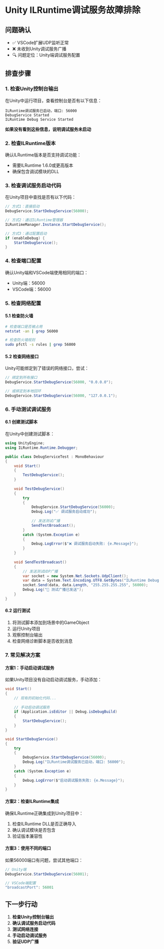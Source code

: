 # Unity ILRuntime调试服务故障排除

## 问题确认
- ✅ VSCode扩展UDP监听正常
- ❌ 未收到Unity调试服务广播
- 🔍 问题定位：Unity端调试服务配置

## 排查步骤

### 1. 检查Unity控制台输出

在Unity中运行项目，查看控制台是否有以下信息：
```
ILRuntime调试服务已启动，端口: 56000
DebugService Started
ILRuntime Debug Service Started
```

**如果没有看到这些信息，说明调试服务未启动**

### 2. 检查ILRuntime版本

确认ILRuntime版本是否支持调试功能：
- 需要ILRuntime 1.6.0或更高版本
- 确保包含调试模块的DLL

### 3. 检查调试服务启动代码

在Unity项目中查找是否有以下代码：
```csharp
// 方式1：直接启动
DebugService.StartDebugService(56000);

// 方式2：通过ILRuntime管理器
ILRuntimeManager.Instance.StartDebugService();

// 方式3：通过配置启动
if (enableDebug) {
    StartDebugService();
}
```

### 4. 检查端口配置

确认Unity端和VSCode端使用相同的端口：
- Unity端：56000
- VSCode端：56000

### 5. 检查网络配置

#### 5.1 检查防火墙
```bash
# 检查端口是否被占用
netstat -an | grep 56000

# 检查防火墙规则
sudo pfctl -s rules | grep 56000
```

#### 5.2 检查网络接口
Unity可能绑定到了错误的网络接口，尝试：
```csharp
// 绑定到所有接口
DebugService.StartDebugService(56000, "0.0.0.0");

// 或绑定到本地回环
DebugService.StartDebugService(56000, "127.0.0.1");
```

### 6. 手动测试调试服务

#### 6.1 创建测试脚本
在Unity中创建测试脚本：
```csharp
using UnityEngine;
using ILRuntime.Runtime.Debugger;

public class DebugServiceTest : MonoBehaviour
{
    void Start()
    {
        TestDebugService();
    }
    
    void TestDebugService()
    {
        try
        {
            DebugService.StartDebugService(56000);
            Debug.Log("✅ 调试服务启动成功");
            
            // 发送测试广播
            SendTestBroadcast();
        }
        catch (System.Exception e)
        {
            Debug.LogError($"❌ 调试服务启动失败: {e.Message}");
        }
    }
    
    void SendTestBroadcast()
    {
        // 发送测试UDP广播
        var socket = new System.Net.Sockets.UdpClient();
        var data = System.Text.Encoding.UTF8.GetBytes("ILRuntime Debug Test");
        socket.Send(data, data.Length, "255.255.255.255", 56000);
        Debug.Log("📡 测试广播已发送");
    }
}
```

#### 6.2 运行测试
1. 将测试脚本添加到场景中的GameObject
2. 运行Unity项目
3. 观察控制台输出
4. 检查网络诊断脚本是否收到消息

### 7. 常见解决方案

#### 方案1：手动启动调试服务
如果Unity项目没有自动启动调试服务，手动添加：
```csharp
void Start()
{
    // 现有的初始化代码...
    
    // 手动启动调试服务
    if (Application.isEditor || Debug.isDebugBuild)
    {
        StartDebugService();
    }
}

void StartDebugService()
{
    try
    {
        DebugService.StartDebugService(56000);
        Debug.Log("ILRuntime调试服务已启动，端口: 56000");
    }
    catch (System.Exception e)
    {
        Debug.LogError($"启动调试服务失败: {e.Message}");
    }
}
```

#### 方案2：检查ILRuntime集成
确保ILRuntime正确集成到Unity项目中：
1. 检查ILRuntime DLL是否正确导入
2. 确认调试模块是否包含
3. 验证版本兼容性

#### 方案3：使用不同的端口
如果56000端口有问题，尝试其他端口：
```csharp
// Unity端
DebugService.StartDebugService(56001);

// VSCode端配置
"broadcastPort": 56001
```

## 下一步行动

1. **检查Unity控制台输出**
2. **确认调试服务启动代码**
3. **测试网络连接**
4. **手动启动调试服务**
5. **验证UDP广播**
